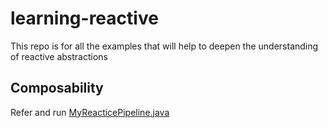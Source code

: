 # learning-reactive

This repo is for all the examples that will help to deepen the understanding of reactive abstractions

## Composability

Refer and run [MyReacticePipeline.java](https://github.com/lruchandani/learning-reactive/blob/master/src/main/java/com/reactive/learning/composability/MyReactivePipeline.java)
